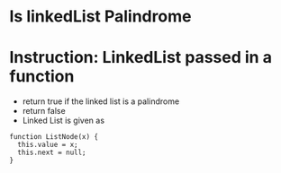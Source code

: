 # Is linkedList Palindrome
# Instruction: LinkedList passed in a function
  - return true if the linked list is a palindrome
  - return false
  - Linked List is given as 
  ``` // Singly-linked lists are already defined with this interface:
  function ListNode(x) {
    this.value = x;
    this.next = null;
  }
  ```
